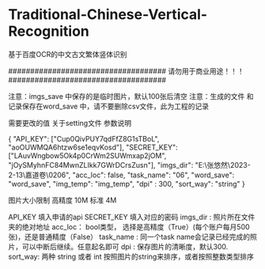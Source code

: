 # Traditional-Chinese-Vertical-Recognition
基于百度OCR的中文古文繁体竖体识别


####################################
请勿用于商业用途！！！
####################################

注意：imgs_save 中保存的是临时图片，默认100张后清空
注意：生成的文件 和记录保存在word_save 中，请不要删除csv文件，此为工程的记录

需要更改的值
关于setting文件 参数说明

{
  "API_KEY": ["Cup0QivPUY7qdFfZ8G1sTBoL", "aoOUWMQA6htzw6se1eqvKosd"],
  "SECRET_KEY": ["LAuvWngbow5Ok4p0CrWm2SUWmxap2jOM", "jOySMyhnFC84MwnZLIkk7GWrDCrsZusn"],
  "imgs_dir": "E:\\张悠然\\2023-2-13\\嘉道卷\\0206",
  "acc_loc": false,
  "task_name": "06",
  "word_save": "word_save",
  "img_temp": "img_temp",
  "dpi" : 300,
  "sort_way": "string"
}

图片大小限制  高精度 10M  标准 4M


API_KEY  填入申请的api
SECRET_KEY 填入对应的密码
imgs_dir :  照片所在文件夹的绝对地址
acc_loc： bool类型， 选择是高精度（True）(每个账户每月500张)，还是普通精度（False）
task_name : 同一个task name会记录已经完成的照片，可以中断后继续。任意起名即可
dpi : 保存图片的清晰度，默认300.
sort_way: 两种  string 或者  int  按照图片的string来排序，或者按照整数类型排序
